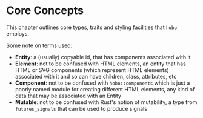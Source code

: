 # Core Concepts

This chapter outlines core types, traits and styling facilities that `hobo` employs.

Some note on terms used:
- **Entity**: a (usually) copyable id, that has components associated with it
- **Element**: not to be confused with HTML elements, an entity that has HTML or SVG components (which represent HTML elements) associated with it and so can have children, class, attributes, etc
- **Component**: not to be confused with `hobo::components` which is just a poorly named module for creating different HTML elements, any kind of data that may be associated with an Entity
- **Mutable**: not to be confused with Rust's notion of mutability, a type from `futures_signals` that can be used to produce signals
